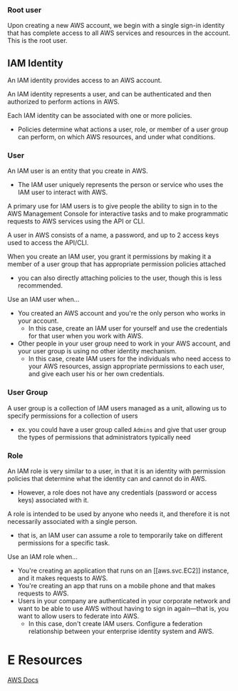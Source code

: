 
### Root user
Upon creating a new AWS account, we begin with a single sign-in identity that has complete access to all AWS services and resources in the account. This is the root user.

## IAM Identity
An IAM identity provides access to an AWS account.

An IAM identity represents a user, and can be authenticated and then authorized to perform actions in AWS.

Each IAM identity can be associated with one or more policies.
- Policies determine what actions a user, role, or member of a user group can perform, on which AWS resources, and under what conditions.

### User
An IAM user is an entity that you create in AWS.
- The IAM user uniquely represents the person or service who uses the IAM user to interact with AWS.

A primary use for IAM users is to give people the ability to sign in to the AWS Management Console for interactive tasks and to make programmatic requests to AWS services using the API or CLI.

A user in AWS consists of a name, a password, and up to 2 access keys used to access the API/CLI.

When you create an IAM user, you grant it permissions by making it a member of a user group that has appropriate permission policies attached
- you can also directly attaching policies to the user, though this is less recommended.

Use an IAM user when...
- You created an AWS account and you're the only person who works in your account.
	- In this case, create an IAM user for yourself and use the credentials for that user when you work with AWS.
- Other people in your user group need to work in your AWS account, and your user group is using no other identity mechanism.
	- In this case, create IAM users for the individuals who need access to your AWS resources, assign appropriate permissions to each user, and give each user his or her own credentials.

### User Group
A user group is a collection of IAM users managed as a unit, allowing us to specify permissions for a collection of users
- ex. you could have a user group called `Admins` and give that user group the types of permissions that administrators typically need

### Role
An IAM role is very similar to a user, in that it is an identity with permission policies that determine what the identity can and cannot do in AWS.
- However, a role does not have any credentials (password or access keys) associated with it.

A role is intended to be used by anyone who needs it, and therefore it is not necessarily associated with a single person.
- that is, an IAM user can assume a role to temporarily take on different permissions for a specific task.

Use an IAM role when...
- You're creating an application that runs on an [[aws.svc.EC2]] instance, and it makes requests to AWS.
- You're creating an app that runs on a mobile phone and that makes requests to AWS.
- Users in your company are authenticated in your corporate network and want to be able to use AWS without having to sign in again—that is, you want to allow users to federate into AWS.
	- In this case, don't create IAM users. Configure a federation relationship between your enterprise identity system and AWS.

# E Resources
[AWS Docs](https://docs.aws.amazon.com/IAM/latest/UserGuide/id.html)
